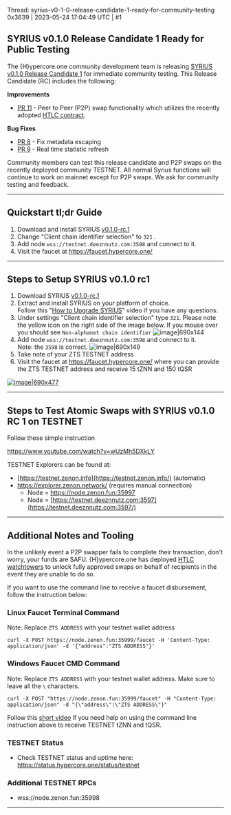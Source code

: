 Thread: syrius-v0-1-0-release-candidate-1-ready-for-community-testing
0x3639 | 2023-05-24 17:04:49 UTC | #1

## SYRIUS v0.1.0 Release Candidate 1 Ready for Public Testing

The {H}ypercore.one community development team is releasing [SYRIUS v0.1.0 Release Candidate 1](https://github.com/hypercore-one/syrius/releases) for immediate community testing.  This Release Candidate (RC) includes the following:

**Improvements**
- [PR 11](https://github.com/hypercore-one/syrius/pull/11) - Peer to Peer (P2P) swap functionality which utilizes the recently adopted [HTLC contract](https://github.com/zenon-network/go-zenon/pull/11).   

**Bug Fixes**
- [PR 8](https://github.com/hypercore-one/syrius/pull/8) - Fix metadata escaping
- [PR 9](https://github.com/hypercore-one/syrius/pull/9) - Real time statistic refresh

Community members can test this release candidate and P2P swaps on the recently deployed community TESTNET. 
All normal Syrius functions will continue to work on mainnet except for P2P swaps. 
We ask for community testing and feedback. 

---
## Quickstart tl;dr Guide

1) Download and install SYRIUS [v0.1.0-rc.1](https://github.com/hypercore-one/syrius/releases/tag/v0.1.0-rc.1) 
2) Change "Client chain identifier selection" to `321` . 
3) Add node `wss://testnet.deeznnutz.com:3598` and connect to it. 
4) Visit the faucet at https://faucet.hypercore.one/

--- 

## Steps to Setup SYRIUS v0.1.0 rc1

1) Download SYRIUS [v0.1.0-rc.1](https://github.com/hypercore-one/syrius/releases/tag/v0.1.0-rc.1)
2) Extract and install SYRIUS on your platform of choice.  
Follow this "[How to Upgrade SYRIUS](https://www.youtube.com/watch?v=UZy_m8u5nK8)" video if you have any questions.
3) Under settings "Client chain identifier selection" type `321`.  Please note the yellow icon on the right side of the image below.  If you mouse over you should see `Non-alphanet chain identifier`
![image|690x144](upload://ihWz36qjYu0oFOGAzzcnZm6luBg.png)
4) Add node `wss://testnet.deeznnutz.com:3598` and connect to it.  
    Note: the `3598` is correct.
![image|690x149](upload://bh2uWIJmhYI6lREHQIm1NyYscdS.png)
5) Take note of your ZTS TESTNET address
6) Visit the faucet at https://faucet.hypercore.one/  where you can provide the ZTS TESTNET address and receive 15 tZNN and 150 tQSR

[![image|690x477](upload://9R9ZHES4Sq62dmL0e6mNZe4T87x.png)](https://faucet.hypercore.one/ )

---

## Steps to Test Atomic Swaps with SYRIUS v0.1.0 RC 1 on TESTNET

Follow these simple instruction

https://www.youtube.com/watch?v=wUzMh5DXkLY

TESTNET Explorers can be found at:
  * [https://testnet.zenon.info](https://testnet.zenon.info/) (automatic)
  * https://explorer.zenon.network/ (requires manual connection)
    - Node = [https://node.zenon.fun:35997 ](https://node.zenon.fun:35997/)
    - Node = [https://testnet.deeznnutz.com:3597](https://testnet.deeznnutz.com:3597/)

---

## Additional Notes and Tooling

In the unlikely event a P2P swapper fails to complete their transaction, don't worry, your funds are SAFU.  {H}ypercore.one has deployed [HTLC watchtowers](https://github.com/hypercore-one/htlc-watchtower) to unlock fully approved swaps on behalf of recipients in the event they are unable to do so.  

If you want to use the command line to receive a faucet disbursement, follow the instruction below:

### Linux Faucet Terminal Command
Note: Replace `ZTS ADDRESS` with your testnet wallet address
```
curl -X POST https://node.zenon.fun:35999/faucet -H 'Content-Type: application/json' -d '{"address":"ZTS ADDRESS"}'
```

### Windows Faucet CMD Command
Note: Replace `ZTS ADDRESS` with your testnet wallet address. Make sure to leave all the `\` characters.
```
curl -X POST "https://node.zenon.fun:35999/faucet" -H "Content-Type: application/json" -d "{\"address\":\"ZTS ADDRESS\"}"
```

Follow this [short video](https://www.youtube.com/watch?v=PfJ7zTZCt-0) if you need help on using the command line instruction above to receive TESTNET tZNN and tQSR.

### TESTNET Status
- Check TESTNET status and uptime here: https://status.hypercore.one/status/testnet

### Additional TESTNET RPCs
- wss://node.zenon.fun:35998

-------------------------

